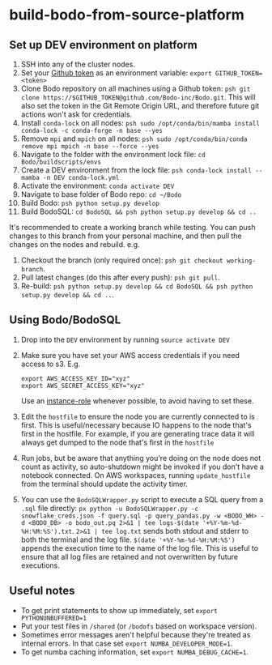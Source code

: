 # build-bodo-from-source-platform

## Set up DEV environment on platform

1. SSH into any of the cluster nodes.
1. Set your [Github token](https://docs.github.com/en/authentication/keeping-your-account-and-data-secure/creating-a-personal-access-token#creating-a-personal-access-token-classic) as an environment variable: `export GITHUB_TOKEN=<token>`
1. Clone Bodo repository on all machines using a Github token: `psh git clone https://$GITHUB_TOKEN@github.com/Bodo-inc/Bodo.git`.
   This will also set the token in the Git Remote Origin URL, and therefore future git actions won't ask for credentials.
1. Install `conda-lock` on all nodes: `psh sudo /opt/conda/bin/mamba install conda-lock -c conda-forge -n base --yes`
1. Remove `mpi` and `mpich` on all nodes: `psh sudo /opt/conda/bin/conda remove mpi mpich -n base --force --yes`
1. Navigate to the folder with the environment lock file: `cd Bodo/buildscripts/envs`
1. Create a DEV environment from the lock file: `psh conda-lock install --mamba -n DEV conda-lock.yml`
1. Activate the environment: `conda activate DEV`
1. Navigate to base folder of Bodo repo: `cd ~/Bodo`
1. Build Bodo: `psh python setup.py develop`
1. Build BodoSQL: `cd BodoSQL && psh python setup.py develop && cd ..`

It's recommended to create a working branch while testing. You can push changes to this branch from your
personal machine, and then pull the changes on the nodes and rebuild. e.g.

1. Checkout the branch (only required once): `psh git checkout working-branch`.
1. Pull latest changes (do this after every push): `psh git pull`.
1. Re-build: `psh python setup.py develop && cd BodoSQL && psh python setup.py develop && cd ..`.

## Using Bodo/BodoSQL

1. Drop into the `DEV` environment by running `source activate DEV`
1. Make sure you have set your AWS access credentials if you need access to s3. E.g.

   ```
   export AWS_ACCESS_KEY_ID="xyz"
   export AWS_SECRET_ACCESS_KEY="xyz"
   ```

   Use an [instance-role](https://docs.bodo.ai/latest/installation_and_setup/bodo_platform/#instance_role_cluster) whenever possible, to avoid having to set these.

1. Edit the `hostfile` to ensure the node you are currently connected to is first.
   This is useful/necessary because IO happens to the node that's first in the hostfile.
   For example, if you are generating trace data it will always get dumped to the node that's first in the `hostfile`

1. Run jobs, but be aware that anything you're doing on the node does not count as activity, so auto-shutdown might be invoked if you don't have a notebook connected.
   On AWS workspaces, running `update_hostfile` from the terminal should update the activity timer.

1. You can use the `BodoSQLWrapper.py` script to execute a SQL query from a `.sql` file directly:
   `px python -u BodoSQLWrapper.py -c snowflake_creds.json -f query.sql -p query_pandas.py -w <BODO_WH> -d <BODO_DB> -o bodo_out.pq 2>&1 | tee logs-$(date '+%Y-%m-%d-%H:%M:%S').txt`.
   `2>&1 | tee log.txt` sends both stdout and stderr to both the terminal and the log file.
   `$(date '+%Y-%m-%d-%H:%M:%S')` appends the execution time to the name of the log file.
   This is useful to ensure that all log files are retained and not overwritten by future executions.

## Useful notes

- To get print statements to show up immediately, set `export PYTHONUNBUFFERED=1`
- Put your test files in `/shared` (or `/bodofs` based on workspace version).
- Sometimes error messages aren't helpful because they're treated as internal errors. In that case set `export NUMBA_DEVELOPER_MODE=1`.
- To get numba caching information, set `export NUMBA_DEBUG_CACHE=1`.
